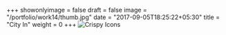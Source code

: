 +++
showonlyimage = false
draft = false
image = "/portfolio/work14/thumb.jpg"
date = "2017-09-05T18:25:22+05:30"
title = "City In"
weight = 0
+++
![Crispy Icons](CrispyIcons-PetrasNargela.jpg)
